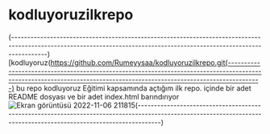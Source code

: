 # kodluyoruzilkrepo
(-----------------------------------------------------------------------------------------------------------------------------------------------------------------------)
[kodluyoruz(https://github.com/Rumeyysaa/kodluyoruzilkrepo.git(----------------------------------------------------------------------------------------------------------------------------------------------------------------------)
bu repo kodluyoruz Eğitimi kapsamında açtığım ilk repo. içinde bir adet README dosyası ve bir adet index.html barındırıyor
![Ekran görüntüsü 2022-11-06 211815](https://user-images.githubusercontent.com/116943432/200188021-d57a3ddd-c089-4d3a-aea1-830429e0819a.png)(-------------------------------------------------------------------------------------------------------------------------------------------------------------------)
